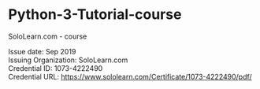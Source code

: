 # Python-3-Tutorial-course

SoloLearn.com - course  

Issue date: Sep 2019  
Issuing Organization: SoloLearn.com  
Credential ID: 1073-4222490  
Credential URL: https://www.sololearn.com/Certificate/1073-4222490/pdf/
